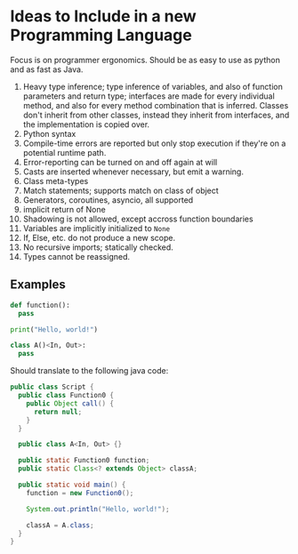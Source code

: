 # Ideas to Include in a new Programming Language
Focus is on programmer ergonomics. Should be as easy to use as python and as fast
as Java.

1. Heavy type inference; type inference of variables, and also of function parameters
   and return type; interfaces are made for every individual method, and also for
   every method combination that is inferred. Classes don't inherit from other classes,
   instead they inherit from interfaces, and the implementation is copied over.
2. Python syntax
3. Compile-time errors are reported but only stop execution if they're on a potential
   runtime path.
4. Error-reporting can be turned on and off again at will
5. Casts are inserted whenever necessary, but emit a warning.
0. Class meta-types
1. Match statements; supports match on class of object
2. Generators, coroutines, asyncio, all supported
3. implicit return of None
4. Shadowing is not allowed, except accross function boundaries
5. Variables are implicitly initialized to `None`
6. If, Else, etc. do not produce a new scope.
7. No recursive imports; statically checked.
8. Types cannot be reassigned.

## Examples

```python
def function():
  pass

print("Hello, world!")

class A()<In, Out>:
  pass
```

Should translate to the following java code:

```java
public class Script {
  public class Function0 {
    public Object call() {
      return null;
    }
  }

  public class A<In, Out> {}

  public static Function0 function;
  public static Class<? extends Object> classA;

  public static void main() {
    function = new Function0();

    System.out.println("Hello, world!");

    classA = A.class;
  }
}
```

